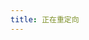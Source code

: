 ```yaml
---
title: 正在重定向
---
```


<script setup>
import { onMounted } from "vue"
import { useRouter } from "vitepress"
    
const router = useRouter();

onMounted(() => router.go("/"));
</script>
 